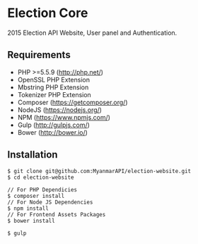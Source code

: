 # Election Core

2015 Election API Website, User panel and Authentication.

## Requirements

- PHP >=5.5.9 (http://php.net/)
- OpenSSL PHP Extension
- Mbstring PHP Extension
- Tokenizer PHP Extension
- Composer (https://getcomposer.org/)
- NodeJS (https://nodejs.org/)
- NPM (https://www.npmjs.com/)
- Gulp (http://gulpjs.com/)
- Bower (http://bower.io/)

## Installation

```
$ git clone git@github.com:MyanmarAPI/election-website.git
$ cd election-website

// For PHP Dependicies
$ composer install 
// For Node JS Dependencies
$ npm install
// For Frontend Assets Packages
$ bower install

$ gulp
```
